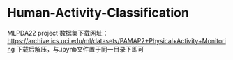 # Human-Activity-Classification
MLPDA22 project
数据集下载网址：https://archive.ics.uci.edu/ml/datasets/PAMAP2+Physical+Activity+Monitoring
下载后解压，与.ipynb文件置于同一目录下即可
